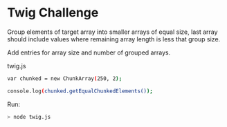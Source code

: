 # Twig Challenge

Group elements of target array into smaller arrays of equal size, last array should include values where remaining array length is less that group size.

Add entries for array size and number of grouped arrays.

twig.js

```sh
var chunked = new ChunkArray(250, 2);

console.log(chunked.getEqualChunkedElements());
```

Run:

```sh
> node twig.js
```
